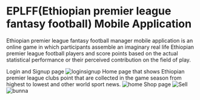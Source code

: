 # EPLFF(Ethiopian premier league fantasy football) Mobile Application
Ethiopian premier league fantasy football manager mobile application is an online game in which participants assemble an imaginary real life Ethiopian premier league football players and score points based on the actual statistical performance or their perceived contribution on the field of play.

Login and Signup page
![loginsignup](https://user-images.githubusercontent.com/82932616/225816591-c40a3ada-b4f7-4527-ab63-daf990301aea.jpg)
Home page that shows Ethiopian premier league clubs point that are collected in the game season from highest to lowest and other world sport news.
![home](https://user-images.githubusercontent.com/82932616/225817713-f14b18e4-a097-4b83-8d6a-a06eb361cd29.jpg)
Shop page
![Sell](https://user-images.githubusercontent.com/82932616/225817847-5f70bda7-1687-4a10-9f10-0f3c8adee6c9.jpg)
![bunna](https://user-images.githubusercontent.com/82932616/225817873-023b6dc5-833f-45b8-b5ab-89a37c074371.jpg)
